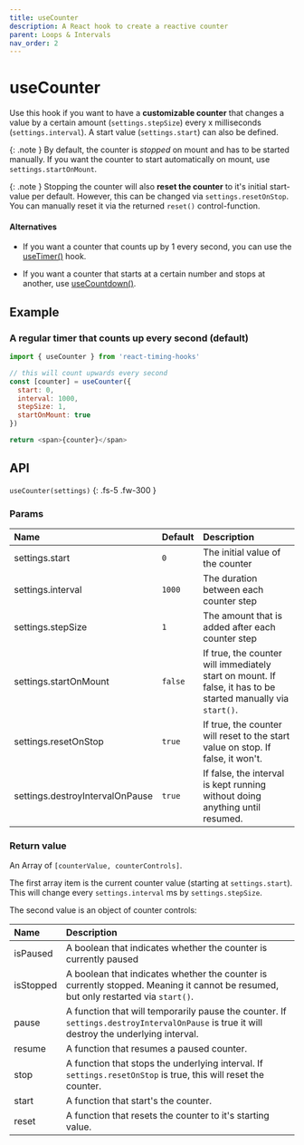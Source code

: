 ```yaml
---
title: useCounter
description: A React hook to create a reactive counter
parent: Loops & Intervals
nav_order: 2
---
```


# useCounter

Use this hook if you want to have a **customizable counter** that changes a value by a 
certain amount (`settings.stepSize`) every x  milliseconds (`settings.interval`).
A start value (`settings.start`) can also be defined.

{: .note }
By default, the counter is _stopped_ on mount and has to be started manually. 
If you want the counter to start automatically on mount, use `settings.startOnMount`.

{: .note }
Stopping the counter will also **reset the counter** to it's initial start-value per default. 
However, this can be changed via `settings.resetOnStop`. You can manually reset it via the returned
`reset()` control-function.

#### Alternatives

- If you want a counter that counts up by 1 every second, you can use the 
[useTimer()](/react-timing-hooks/loops-and-intervals/useTimer.html) hook.

- If you want a counter that starts at a certain number and stops at another, use 
[useCountdown()](/react-timing-hooks/loops-and-intervals/useCountdown.html).

## Example

### A regular timer that counts up every second (default)

```javascript
import { useCounter } from 'react-timing-hooks'

// this will count upwards every second
const [counter] = useCounter({ 
  start: 0, 
  interval: 1000, 
  stepSize: 1,
  startOnMount: true
})

return <span>{counter}</span>
```

## API

`useCounter(settings)`
{: .fs-5 .fw-300 }

### Params

| Name                  | Default | Description                                                                                                  |
|:----------------------|:--------|:-------------------------------------------------------------------------------------------------------------|
| settings.start        | `0`     | The initial value of the counter                                                                             |
| settings.interval     | `1000`  | The duration between each counter step                                                                       |
| settings.stepSize     | `1`     | The amount that is added after each counter step                                                             |
| settings.startOnMount | `false` | If true, the counter will immediately start on mount. If false, it has to be started manually via `start()`. |
| settings.resetOnStop  | `true`  | If true, the counter will reset to the start value on stop. If false, it won't.                              |
| settings.destroyIntervalOnPause  | `true`  | If false, the interval is kept running without doing anything until resumed.                      |


### Return value

An Array of `[counterValue, counterControls]`.

The first array item is the current counter value (starting at `settings.start`). This will change every `settings.interval` ms by `settings.stepSize`.

The second value is an object of counter controls:

| Name      | Description                                                                                                                         |
|:----------|:------------------------------------------------------------------------------------------------------------------------------------|
| isPaused  | A boolean that indicates whether the counter is currently paused                                                                    |
| isStopped | A boolean that indicates whether the counter is currently stopped. Meaning it cannot be resumed, but only restarted via `start()`.  |
| pause     | A function that will temporarily pause the counter. If `settings.destroyIntervalOnPause` is true it will destroy the underlying interval.|
| resume    | A function that resumes a paused counter.                                                                                           |
| stop      | A function that stops the underlying interval. If `settings.resetOnStop` is true, this will reset the counter.                      |
| start     | A function that start's the counter.                                                                                                |
| reset     | A function that resets the counter to it's starting value.                                                                          |
